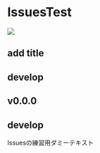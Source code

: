 # IssuesTest
![](https://img.shields.io/badge/Version-1.0.0-990000.svg)
## add title
## develop
## v0.0.0
## develop

Issuesの練習用ダミーテキスト
